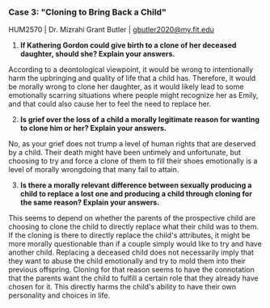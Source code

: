 ### Case 3: "Cloning to Bring Back a Child"
HUM2570 | Dr. Mizrahi
Grant Butler | gbutler2020@my.fit.edu

1. **If Kathering Gordon could give birth to a clone of her deceased daughter, should she? Explain your answers.**

According to a deontological viewpoint, it would be wrong to intentionally harm the upbringing and quality of life that a child has. Therefore, it would be morally wrong to clone her daughter, as it would likely lead to some emotionally scarring situations where people might recognize her as Emily, and that could also cause her to feel the need to replace her.

2. **Is grief over the loss of a child a morally legitimate reason for wanting to clone him or her? Explain your answers.**

No, as your grief does not trump a level of human rights that are deserved by a child. Their death might have been untimely and unfortunate, but choosing to try and force a clone of them to fill their shoes emotionally is a level of morally wrongdoing that many fail to attain.

3. **Is there a morally relevant difference between sexually producing a child to replace a lost one and producing a child through cloning for the same reason? Explain your answers.**

This seems to depend on whether the parents of the prospective child are choosing to clone the child to directly replace what their child was to them. If the cloning is there to directly replace the child's attributes, it might be more morally questionable than if a couple simply would like to try and have another child. Replacing a deceased child does not necessarily imply that they want to abuse the child emotionally and try to mold them into their previous offspring. Cloning for that reason seems to have the connotation that the parents want the child to fulfill a certain role that they already have chosen for it. This directly harms the child's ability to have their own personality and choices in life.